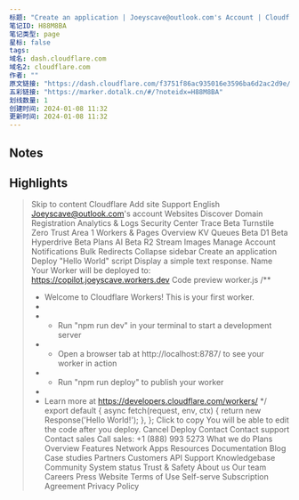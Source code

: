 ```yaml
---
标题: "Create an application | Joeyscave@outlook.com's Account | Cloudflare"
笔记ID: H88M8BA
笔记类型: page
星标: false
tags: 
域名: dash.cloudflare.com
域名2: cloudflare.com
作者: ""
原文链接: "https://dash.cloudflare.com/f3751f86ac935016e3596ba6d2ac2d9e/workers-and-pages/create/workers/new"
五彩链接: "https://marker.dotalk.cn/#/?noteidx=H88M8BA"
划线数量: 1
创建时间: 2024-01-08 11:32
更新时间: 2024-01-08 11:32
---
```


## Notes


## Highlights
> Skip to content
> Cloudflare
> Add site
> Support
> English
> Joeyscave@outlook.com's account
> Websites
> Discover
> Domain Registration
> Analytics & Logs
> Security Center
> Trace
> Beta
> Turnstile
> Zero Trust
> Area 1
> Workers & Pages
> Overview
> KV
> Queues
> Beta
> D1
> Beta
> Hyperdrive
> Beta
> Plans
> AI
> Beta
> R2
> Stream
> Images
> Manage Account
> Notifications
> Bulk Redirects
> Collapse sidebar
> Create an application
> Deploy "Hello World" script
> Display a simple text response.
> Name
> Your Worker will be deployed to: https://copilot.joeyscave.workers.dev
> Code preview
> worker.js
> /**
> * Welcome to Cloudflare Workers! This is your first worker.
> *
> * - Run "npm run dev" in your terminal to start a development server
> * - Open a browser tab at http://localhost:8787/ to see your worker in action
> * - Run "npm run deploy" to publish your worker
> *
> * Learn more at https://developers.cloudflare.com/workers/
> */
> export default {
> async fetch(request, env, ctx) {
> return new Response('Hello World!');
> },
> };
> Click to copy
> You will be able to edit the code after you deploy.
> Cancel
> Deploy
> Contact
> Contact support
> Contact sales
> Call sales: +1 (888) 993 5273
> What we do
> Plans
> Overview
> Features
> Network
> Apps
> Resources
> Documentation
> Blog
> Case studies
> Partners
> Customers
> API
> Support
> Knowledgebase
> Community
> System status
> Trust & Safety
> About us
> Our team
> Careers
> Press
> Website Terms of Use
> Self-serve Subscription Agreement
> Privacy Policy


